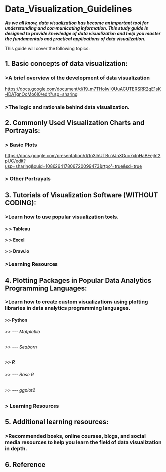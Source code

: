 # Data_Visualization_Guidelines
***As we all know, data visualization has become an important tool for understanding and communicating information. This study guide is designed to provide knowledge of data visualization and help you master the fundamentals and practical applications of data visualization.***

This guide will cover the following topics:

## 1. Basic concepts of data visualization:

### >A brief overview of the development of data visualization
https://docs.google.com/document/d/19_m7THolwIi0UuACUTERSRR2qE1sK-IDATgnOcMo6I0/edit?usp=sharing
### >The logic and rationale behind data visualization.

## 2. Commonly Used Visualization Charts and Portrayals:
### > Basic Plots
https://docs.google.com/presentation/d/1p3lhUTBulVJnXGuc7xIpHaBEej5t2pUC/edit?usp=sharing&ouid=108626417806720099473&rtpof=true&sd=true

### > Other Portrayals

## 3. Tutorials of Visualization Software (WITHOUT CODING):

### >Learn how to use popular visualization tools.
#### > > Tableau
#### > > Excel
#### > > Draw.io
### >Learning Resources

## 4. Plotting Packages in Popular Data Analytics Programming Languages:

### >Learn how to create custom visualizations using plotting libraries in data analytics programming languages.
#### >> Python
###### >> --- Matplotlib
###### >> --- Seaborn
##### >> R
###### >> --- Base R
###### >> --- ggplot2
### > Learning Resources

## 5. Additional learning resources:

### >Recommended books, online courses, blogs, and social media resources to help you learn the field of data visualization in depth.
## 6. Reference
